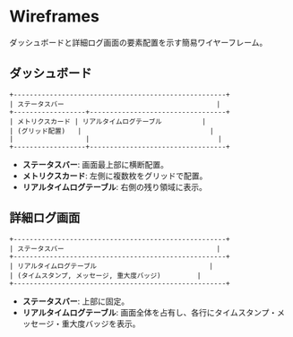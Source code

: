 # Wireframes

ダッシュボードと詳細ログ画面の要素配置を示す簡易ワイヤーフレーム。

## ダッシュボード

```
+-----------------------------------------------------+
| ステータスバー                                      |
+------------------+----------------------------------+
| メトリクスカード | リアルタイムログテーブル          |
| (グリッド配置)   |                                |
|                  |                                |
+------------------+----------------------------------+
```

- **ステータスバー**: 画面最上部に横断配置。
- **メトリクスカード**: 左側に複数枚をグリッドで配置。
- **リアルタイムログテーブル**: 右側の残り領域に表示。

## 詳細ログ画面

```
+-----------------------------------------------------+
| ステータスバー                                      |
+-----------------------------------------------------+
| リアルタイムログテーブル                            |
| (タイムスタンプ, メッセージ, 重大度バッジ)         |
+-----------------------------------------------------+
```

- **ステータスバー**: 上部に固定。
- **リアルタイムログテーブル**: 画面全体を占有し、各行にタイムスタンプ・メッセージ・重大度バッジを表示。
